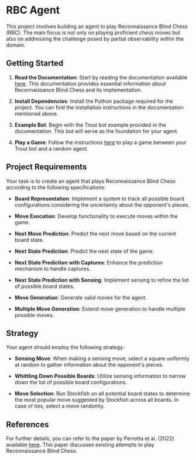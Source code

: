 # RBC Agent

This project involves building an agent to play Reconnaissance Blind Chess (RBC). The main focus is not only on playing proficient chess moves but also on addressing the challenge posed by partial observability within the domain. 

## Getting Started

1. **Read the Documentation**: Start by reading the documentation available [here](https://reconchess.readthedocs.io/en/latest/). This documentation provides essential information about Reconnaissance Blind Chess and its implementation.

2. **Install Dependencies**: Install the Python package required for the project. You can find the installation instructions in the documentation mentioned above.

3. **Example Bot**: Begin with the Trout bot example provided in the documentation. This bot will serve as the foundation for your agent.

4. **Play a Game**: Follow the instructions [here](https://reconchess.readthedocs.io/en/latest/bot_play.html) to play a game between your Trout bot and a random agent.

## Project Requirements

Your task is to create an agent that plays Reconnaissance Blind Chess according to the following specifications:

- **Board Representation**: Implement a system to track all possible board configurations considering the uncertainty about the opponent's pieces.

- **Move Execution**: Develop functionality to execute moves within the game.

- **Next Move Prediction**: Predict the next move based on the current board state.

- **Next State Prediction**: Predict the next state of the game.

- **Next State Prediction with Captures**: Enhance the prediction mechanism to handle captures.

- **Next State Prediction with Sensing**: Implement sensing to refine the list of possible board states.

- **Move Generation**: Generate valid moves for the agent.

- **Multiple Move Generation**: Extend move generation to handle multiple possible moves.

## Strategy

Your agent should employ the following strategy:

- **Sensing Move**: When making a sensing move, select a square uniformly at random to gather information about the opponent's pieces.

- **Whittling Down Possible Boards**: Utilize sensing information to narrow down the list of possible board configurations.

- **Move Selection**: Run Stockfish on all potential board states to determine the most popular move suggested by Stockfish across all boards. In case of ties, select a move randomly.


## References

For further details, you can refer to the paper by Perrotta et al. (2022) available [here](https://proceedings.mlr.press/v176/perrotta22a.html). This paper discusses existing attempts to play Reconnaissance Blind Chess.